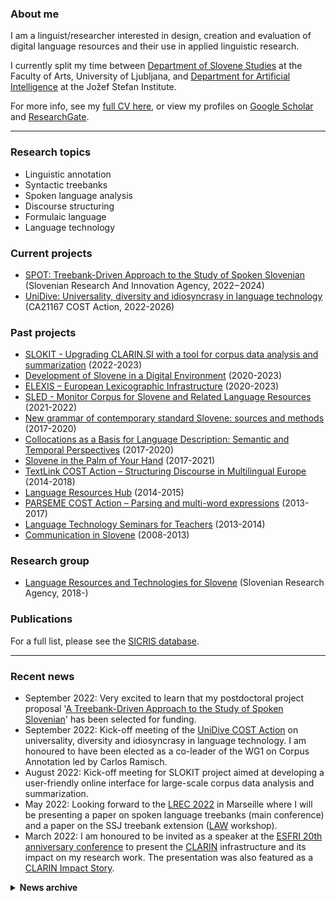 ### About me
I am a linguist/researcher interested in design, creation and evaluation of digital language resources and their use in applied linguistic research. 

I currently split my time between [Department of Slovene Studies](https://slov.ff.uni-lj.si/en) at the Faculty of Arts, University of Ljubljana, and [Department for Artificial Intelligence](https://ailab.ijs.si/) at the Jožef Stefan Institute.

For more info, see my <a href="https://kajad.github.io/pdf/cv_kd_en_092021.pdf" target="_blank">full CV here</a>, or view my profiles on [Google Scholar](https://scholar.google.com/citations?user=KWq-H4AAAAAJ&hl=en) and [ResearchGate](https://www.researchgate.net/profile/Kaja-Dobrovoljc).

---
### Research topics
- Linguistic annotation
- Syntactic treebanks
- Spoken language analysis
- Discourse structuring
- Formulaic language
- Language technology

### Current projects
- [SPOT: Treebank-Driven Approach to the Study of Spoken Slovenian](https://spot.ff.uni-lj.si/en) (Slovenian Research And Innovation Agency, 2022‒2024)
- [UniDive: Universality, diversity and idiosyncrasy in language technology](https://www.cost.eu/actions/CA21167/) (CA21167 COST Action, 2022-2026)

### Past projects
- [SLOKIT - Upgrading CLARIN.SI with a tool for corpus data analysis and summarization](https://slokit.ijs.si/) (2022-2023)
- [Development of Slovene in a Digital Environment](https://slovenscina.eu/en) (2020-2023)
- [ELEXIS – European Lexicographic Infrastructure](https://elex.is/) (2020-2023)
- [SLED - Monitor Corpus for Slovene and Related Language Resources](http://sled.ijs.si/) (2021-2022)
- [New grammar of contemporary standard Slovene: sources and methods](https://slovnica.ijs.si/?lang=en) (2017-2020)
- [Collocations as a Basis for Language Description: Semantic and Temporal Perspectives](https://www.cjvt.si/kolos/en/) (2017-2020)
- [Slovene in the Palm of Your Hand](http://projekt.slo-na-dlani.si/en/) (2017-2021)
- [TextLink COST Action – Structuring Discourse in Multilingual Europe](http://www.textlink.ii.metu.edu.tr/) (2014-2018)
- [Language Resources Hub](https://viri.trojina.si/) (2014-2015)
- [PARSEME COST Action – Parsing and multi-word expressions](https://typo.uni-konstanz.de/parseme/) (2013-2017)
- [Language Technology Seminars for Teachers](http://ucitelji.sdjt.si/) (2013-2014)
- [Communication in Slovene](http://eng.slovenscina.eu/) (2008-2013)

### Research group
- [Language Resources and Technologies for Slovene](http://www.sicris.si/public/jqm/prg.aspx?lang=eng&opdescr=search&opt=2&subopt=700&code1=cmn&code2=auto&psize=1&hits=1&page=1&count=&search_term=pedago%C5%A1ka%20fakulteta&id=17683&slng=&order_by=) (Slovenian Research Agency, 2018-)

### Publications

For a full list, please see the [SICRIS database](https://bib.cobiss.net/bibliographies/si/webBiblio/bib201_20220608_100848_36491.html).

---
### Recent news
- September 2022: Very excited to learn that my postdoctoral project proposal '[A Treebank-Driven Approach to the Study of Spoken Slovenian](https://spot.ff.uni-lj.si/en)' has been selected for funding.
- September 2022: Kick-off meeting of the [UniDive COST Action](https://www.cost.eu/actions/CA21167/) on universality, diversity and idiosyncrasy in language technology. I am honoured to have been elected as a co-leader of the WG1 on Corpus Annotation led by Carlos Ramisch.
- August 2022: Kick-off meeting for SLOKIT project aimed at developing a user-friendly online interface for large-scale corpus data analysis and summarization. 
- May 2022: Looking forward to the [LREC 2022](https://lrec2022.lrec-conf.org/en/) in Marseille where I will be presenting a paper on spoken language treebanks (main conference) and a paper on the SSJ treebank extension ([LAW](https://cemantix.org/workshops/law/xvi/) workshop).
- March 2022: I am honoured to be invited as a speaker at the [ESFRI 20th anniversary conference](https://www.esfri.eu/esfri-events/esfri-20years-conference?qt-event=1#qt-event) to present the [CLARIN](https://www.clarin.eu/) infrastructure and its impact on my research work. The presentation was also featured as a [CLARIN Impact Story](https://www.clarin.eu/impact-stories/open-language-resources-smarter-artificial-intelligence).

<details>
<summary><b>News archive</b></summary>

- test last
- test often
 
</details>

